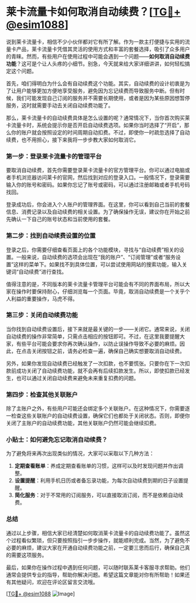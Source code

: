 # 莱卡流量卡如何取消自动续费？[[TG💪+ @esim1088](https://t.me/s/esim1088)]

说到莱卡流量卡，相信不少小伙伴都对它有所了解。作为一款主打便捷与实用的流量卡产品，莱卡流量卡凭借其灵活的使用方式和丰富的套餐选择，吸引了众多用户的青睐。然而，有些用户在使用过程中可能会遇到一个问题——**如何取消自动续费功能**？这可是个让人头疼的小细节。别急，今天就来给大家详细讲讲，如何轻松搞定这个问题。

首先，咱们得明白为什么会有自动续费这个功能。其实，自动续费的设计初衷是为了让用户能够更加方便地享受服务，避免因为忘记续费而导致服务中断。但有时候，我们可能发现自己订阅的服务并不需要长期使用，或者是因为某些原因想暂停服务，这时就需要手动去关闭自动续费功能了。

那么，莱卡流量卡的自动续费具体是怎么设置的呢？通常情况下，当你首次购买莱卡流量卡时，系统会提示你是否开启自动续费选项。如果你当时选择了“开启”，那么你的账户就会按照设定的时间周期自动扣费。不过，即使你一时疏忽选择了自动续费，也不用担心，接下来我将一步步教大家如何取消它。

### 第一步：登录莱卡流量卡的管理平台

要取消自动续费，首先你需要登录莱卡流量卡的官方管理平台。你可以通过电脑或者手机浏览器访问莱卡的官网，然后找到对应的登录入口。一般情况下，登录需要输入你的账号和密码。如果你忘记了账号或密码，可以通过注册邮箱或者手机号码找回。

登录成功后，你会进入个人账户的管理界面。在这里，你可以看到自己当前的套餐信息、消费记录以及自动续费的相关设置。为了确保操作无误，建议你在开始之前先确认一下自己的账号状态和当前使用的套餐。

### 第二步：找到自动续费设置的位置

登录之后，你需要仔细查看页面上的各个功能模块，寻找与“自动续费”相关的设置。一般来说，自动续费的选项会出现在“我的账户”、“订阅管理”或者“服务设置”这样的菜单下。如果找不到具体位置，可以尝试使用网站的搜索功能，输入关键词“自动续费”进行查找。

值得注意的是，不同版本的莱卡流量卡管理平台可能会有不同的界面布局，所以大家在操作时要保持耐心，仔细浏览每一个页面。毕竟，取消自动续费是一个关乎个人利益的重要操作，马虎不得。

### 第三步：关闭自动续费功能

当你找到自动续费设置后，接下来就是最关键的一步——关闭它。通常来说，关闭自动续费的操作非常简单，只需点击相应的按钮即可。不过，在这里我要提醒大家，有些平台可能会要求你再次确认操作，以防止误操作导致不必要的麻烦。因此，在点击关闭按钮之前，请务必检查一遍，确保自己确实想要取消自动续费。

另外，如果你发现自动续费已经触发了一次扣款，也不要慌张。只要你在下一次扣款前成功关闭了自动续费功能，就不会再有后续扣款发生。所以，即使扣款已经发生，也可以通过关闭自动续费来避免未来重复扣费的问题。

### 第四步：检查其他关联账户

除了主账户之外，有些用户可能还会绑定多个关联账户。在这种情况下，你需要逐一检查这些关联账户的自动续费设置，确保它们也都处于关闭状态。否则，即便你关闭了主账户的自动续费功能，其他关联账户仍然可能会继续扣费。

### 小贴士：如何避免忘记取消自动续费？

为了避免将来再次出现类似的情况，大家可以采取以下几种方法：

1. **定期查看账单**：养成定期查看账单的习惯，这样可以及时发现问题并作出调整。
2. **设置提醒**：利用手机日历或者备忘录功能，为每次自动续费到期的日子设置提醒。
3. **简化服务**：对于不常用的订阅服务，可以直接取消订阅，而不是依赖自动续费。

### 总结

通过以上步骤，相信大家已经清楚如何取消莱卡流量卡的自动续费功能了。虽然这个过程看似繁琐，但只要按照指引一步步操作，就能顺利完成。当然，为了避免不必要的麻烦，建议大家在开通自动续费功能之前，一定要三思而后行，确保自己真的需要这项服务。

最后，如果你在操作过程中遇到任何问题，可以随时联系莱卡客服寻求帮助。他们通常会提供专业的指导，帮助你解决问题。希望这篇文章能对你有所帮助！如果还有其他疑问，欢迎在评论区留言交流哦。

[[TG💪+ @esim1088](https://t.me/s/esim1088) ![Image](https://i.postimg.cc/4NQfJmqS/Snipaste-2025-05-13-00-14-12.png)]